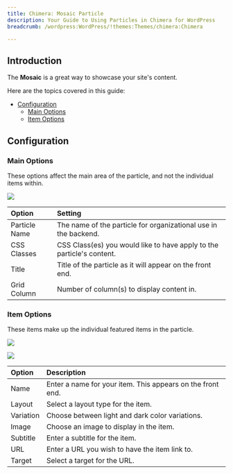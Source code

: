 ```yaml
---
title: Chimera: Mosaic Particle
description: Your Guide to Using Particles in Chimera for WordPress
breadcrumb: /wordpress:WordPress/!themes:Themes/chimera:Chimera

---
```


## Introduction

The **Mosaic** is a great way to showcase your site's content.

Here are the topics covered in this guide:

* [Configuration](#configuration)
    - [Main Options](#main-options)
    - [Item Options](#item-options)

## Configuration

### Main Options 

These options affect the main area of the particle, and not the individual items within.

![](assets/particle_mosaic2.jpeg) 

| Option        | Setting                                                               |
| :-----        | :-----                                                                |
| Particle Name | The name of the particle for organizational use in the backend.       |
| CSS Classes   | CSS Class(es) you would like to have apply to the particle's content. |
| Title         | Title of the particle as it will appear on the front end.             |
| Grid Column   | Number of column(s) to display content in.                            |

### Item Options

These items make up the individual featured items in the particle.

![](assets/particle_mosaic3.jpeg)

![](assets/particle_mosaic4.jpeg)

| Option    | Description                                                |
| :-----    | :-----                                                     |
| Name      | Enter a name for your item. This appears on the front end. |
| Layout    | Select a layout type for the item.                         |
| Variation | Choose between light and dark color variations.            |
| Image     | Choose an image to display in the item.                    |
| Subtitle  | Enter a subtitle for the item.                             |
| URL       | Enter a URL you wish to have the item link to.             |
| Target    | Select a target for the URL.                               |
